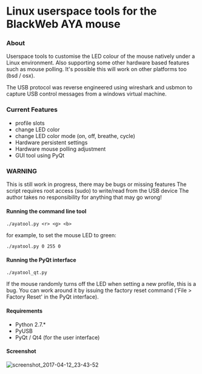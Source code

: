 # Linux userspace tools for the BlackWeb AYA mouse
### About
Userspace tools to customise the LED colour of the mouse natively under a Linux environment. Also supporting some other hardware based features such as mouse polling. It's possible this will work on other platforms too (bsd / osx).

The USB protocol was reverse engineered using wireshark and usbmon to capture USB control messages from a windows virtual machine.

### Current Features
* profile slots
* change LED color 
* change LED color mode (on, off, breathe, cycle)
* Hardware persistent settings
* Hardware mouse polling adjustment
* GUI tool using PyQt



### WARNING
This is still work in progress, there may be bugs or missing features
The script requires root access (sudo) to write/read from the USB device
The author takes no responsibility for anything that may go wrong!

#### Running the command line tool
```
./ayatool.py <r> <g> <b>
```
for example, to set the mouse LED to green:
```
./ayatool.py 0 255 0
```

#### Running the PyQt interface
```
./ayatool_qt.py
```

If the mouse randomly turns off the LED when setting a new profile, this is a bug. You can work around it by issuing the factory reset command ('File > Factory Reset' in the PyQt interface).

#### Requirements
* Python 2.7.*
* PyUSB
* PyQt / Qt4 (for the user interface)

#### Screenshot
![screenshot_2017-04-12_23-43-52](https://cloud.githubusercontent.com/assets/1535179/24982601/121e5fd8-1fda-11e7-9967-bc6128445a67.png)
